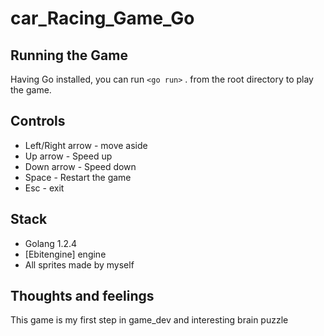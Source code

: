 # car_Racing_Game_Go
## Running the Game
Having Go installed, you can run ```<go run>``` . from the root directory to play the game.

## Controls
* Left/Right arrow - move aside
* Up arrow - Speed up
* Down arrow - Speed down
* Space - Restart the game
* Esc - exit
  
## Stack
* Golang 1.2.4
* [Ebitengine] engine
* All sprites made by myself

 ## Thoughts and feelings
This game is my first step in game_dev and interesting brain puzzle
